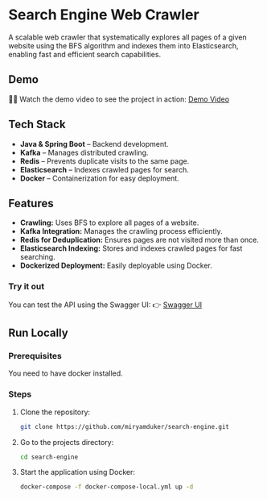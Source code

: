 # **Search Engine Web Crawler**

A scalable web crawler that systematically explores all pages of a given website using the BFS algorithm and indexes them into Elasticsearch, enabling fast and efficient search capabilities.

## Demo
👀🚀 Watch the demo video to see the project in action:  [Demo Video](https://youtu.be/xeyb3NQMLMU)

## **Tech Stack**
- **Java & Spring Boot** – Backend development.
- **Kafka** – Manages distributed crawling.
- **Redis** – Prevents duplicate visits to the same page.
- **Elasticsearch** – Indexes crawled pages for search.
- **Docker** – Containerization for easy deployment.

## **Features**
- **Crawling:** Uses BFS to explore all pages of a website.
- **Kafka Integration:** Manages the crawling process efficiently.
- **Redis for Deduplication:** Ensures pages are not visited more than once.
- **Elasticsearch Indexing:** Stores and indexes crawled pages for fast searching.
- **Dockerized Deployment:** Easily deployable using Docker.

### **Try it out**
You can test the API using the Swagger UI:
👉 [Swagger UI](https://miryam-enginesearch.runmydocker-app.com/swagger-ui.html#/)

## **Run Locally**

### **Prerequisites**
You need to have docker installed.

### **Steps**
1. Clone the repository:
   ```sh
   git clone https://github.com/miryamduker/search-engine.git
   ```
2. Go to the projects directory:
   ```sh
   cd search-engine
   ```
3. Start the application using Docker:
   ```sh
   docker-compose -f docker-compose-local.yml up -d
   ```
